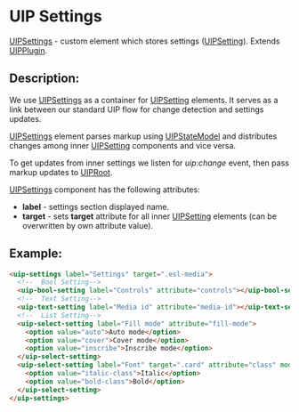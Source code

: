 # UIP Settings

[UIPSettings](README.md) - custom element which stores settings ([UIPSetting](setting/README.md)).
Extends [UIPPlugin](../core/README.md#uip-plugin).

## Description:

We use [UIPSettings](README.md) as a container for [UIPSetting](setting/README.md) elements. It serves as a link between
our standard UIP flow for change detection and settings updates.

[UIPSettings](README.md) element parses markup using [UIPStateModel](../core/README.md#uip-state-model) and distributes
changes among inner [UIPSetting](setting/README.md) components and vice versa.

To get updates from inner settings we listen for *uip:change* event, then pass markup updates to [UIPRoot](../core/README.md#uip-root).

[UIPSettings](README.md) component has the following attributes:
- **label** - settings section displayed name.
- **target** - sets **target** attribute for all inner [UIPSetting](setting/README.md) elements (can be overwritten
  by own attribute value).
  
## Example:

```html
<uip-settings label="Settings" target=".esl-media">
  <!--  Bool Setting-->
  <uip-bool-setting label="Controls" attribute="controls"></uip-bool-setting>
  <!--  Text Setting-->
  <uip-text-setting label="Media id" attribute="media-id"></uip-text-setting>
  <!--  List Setting-->
  <uip-select-setting label="Fill mode" attribute="fill-mode">
    <option value="auto">Auto mode</option>
    <option value="cover">Cover mode</option>
    <option value="inscribe">Inscribe mode</option>
  </uip-select-setting>
  <uip-select-setting label="Font" target=".card" attribute="class" mode="append">
    <option value="italic-class">Italic</option>
    <option value="bold-class">Bold</option>
  </uip-select-setting>
</uip-settings>
```
